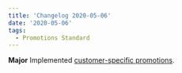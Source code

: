 ```yaml
---
title: 'Changelog 2020-05-06'
date: '2020-05-06'
tags:
  - Promotions Standard
---
```

**Major** Implemented [customer-specific promotions](/docs/api/promotions/promotions-standard-introduction).
